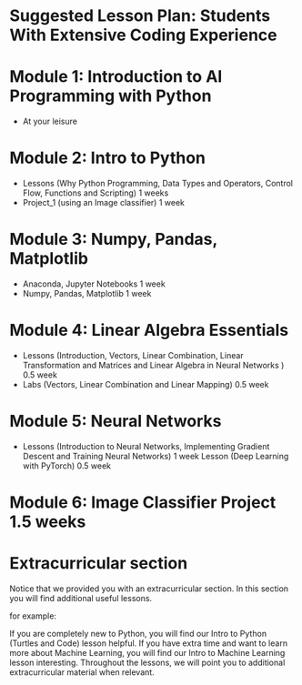# Suggested Lesson Plan: Students With Extensive Coding Experience

# Module 1: Introduction to AI Programming with Python
  * At your leisure

# Module 2: Intro to Python
* Lessons (Why Python Programming, Data Types and Operators, Control Flow, Functions and Scripting) 1 weeks
* Project_1 (using an Image classifier) 1 week

# Module 3: Numpy, Pandas, Matplotlib
* Anaconda, Jupyter Notebooks 1 week
* Numpy, Pandas, Matplotlib 1 week

# Module 4: Linear Algebra Essentials
* Lessons (Introduction, Vectors, Linear Combination, Linear Transformation and Matrices and Linear Algebra in Neural Networks ) 0.5 week
* Labs (Vectors, Linear Combination and Linear Mapping) 0.5 week

# Module 5: Neural Networks
* Lessons (Introduction to Neural Networks, Implementing Gradient Descent and Training Neural Networks) 1 week
Lesson (Deep Learning with PyTorch) 0.5 week

# Module 6: Image Classifier Project 1.5 weeks

# Extracurricular section
Notice that we provided you with an extracurricular section. In this section you will find additional useful lessons.

for example:

If you are completely new to Python, you will find our Intro to Python (Turtles and Code) lesson helpful.
If you have extra time and want to learn more about Machine Learning, you will find our Intro to Machine Learning lesson interesting.
Throughout the lessons, we will point you to additional extracurricular material when relevant.
